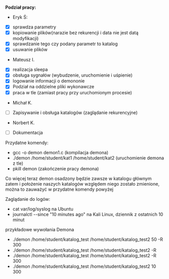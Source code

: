 **Podział pracy:**
- Eryk Ś:
- [x] sprawdza parametry 
- [x] kopiowanie plików(narazie bez rekurencji i data nie jest datą modyfikacji) 
- [x] sprawdzanie tego czy podany parametr to katalog
- [x] usuwanie plików

- Mateusz I.
- [x] realizacja sleepa 
- [x] obsługa sygnałów (wybudzenie, uruchomienie i uśpienie) 
- [x] logowanie informacji o demononie
- [x] Podział na oddzielne pliki wykonawcze
- [x] praca w tle (zamiast pracy przy uruchomionym procesie)
     
-  Michał K.
- [ ]  Zapisywanie i obsługa katalogów (zaglądanie rekurencyjne)
 
-  Norbert K.
- [ ] Dokumentacja


Przydatne komendy:
- gcc -o demon demon1.c                                     (kompilacja demona)
- ./demon /home/student/kat1 /home/student/kat2             (uruchomienie demona z tle)
- pkill demon                                               (zakończenie pracy demona)

Co więcej teraz demon osadzony będzie zawsze w katalogu głównym zatem i położenie naszych katalogów względem niego zostało zmienione, można to zauważyć w przydatne komendy powyżej 

Zaglądanie do logów:
- cat var/log/syslog na Ubuntu
- journalctl --since "10 minutes  ago" na Kali Linux, dziennik z ostatnich 10 minut

przykładowe wywołania Demona

- ./demon /home/student/katalog_test /home/student/katalog_test2 50 -R 300
- ./demon /home/student/katalog_test /home/student/katalog_test2 -R
- ./demon /home/student/katalog_test /home/student/katalog_test2 -R 300
- ./demon /home/student/katalog_test /home/student/katalog_test2 10 300
